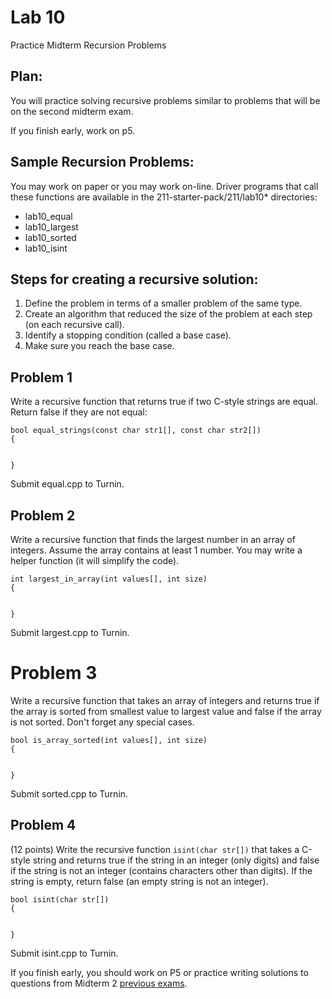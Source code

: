 # Lab 10

Practice Midterm Recursion Problems

## Plan:

You will practice solving recursive problems similar to problems that will be on the second midterm exam.<br>

If you finish early, work on p5.<br>

## Sample Recursion Problems:

You may work on paper or you may work on-line. Driver programs that call these functions are available in the 211-starter-pack/211/lab10* directories:
* lab10_equal
* lab10_largest
* lab10_sorted
* lab10_isint<br>

## Steps for creating a recursive solution:
1. Define the problem in terms of a smaller problem of the same type.
2. Create an algorithm that reduced the size of the problem at each step (on each recursive call).
3. Identify a stopping condition (called a base case).
4. Make sure you reach the base case.

## Problem 1
Write a recursive function that returns true if two C-style strings are equal. Return false if they are not equal:
```
bool equal_strings(const char str1[], const char str2[])
{


}
```

Submit equal.cpp to Turnin.

## Problem 2
Write a recursive function that finds the largest number in an array of integers. Assume the array contains at least 1 number. You may write a helper function (it will simplify the code).
```
int largest_in_array(int values[], int size)
{


}
```

Submit largest.cpp to Turnin.

# Problem 3
Write a recursive function that takes an array of integers and returns true if the array is sorted from smallest value to largest value and false if the array is not sorted. Don't forget any special cases.
```
bool is_array_sorted(int values[], int size)
{


}
```

Submit sorted.cpp to Turnin.

## Problem 4
(12 points) Write the recursive function `isint(char str[])` that takes a C-style string and returns true if the string in an integer (only digits) and false if the string is not an integer (contains characters other than digits). If the string is empty, return false (an empty string is not an integer).
```
bool isint(char str[])
{


}
```

Submit isint.cpp to Turnin.<br>

If you finish early, you should work on P5 or practice writing solutions to questions from Midterm 2 [previous exams](https://www.ecst.csuchico.edu/~trhenry/classes/211.s17/exams.html).
